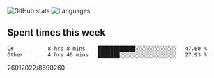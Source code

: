 ![GitHub stats](https://github-readme-stats.vercel.app/api?username=emipa606&theme=github_dark&show_icons=true) 
![Languages](https://github-readme-stats.vercel.app/api/top-langs/?username=emipa606&theme=github_dark&layout=compact)

## Spent times this week
<!--START_SECTION:waka-->

```text
C#           8 hrs 8 mins    ████████████░░░░░░░░░░░░░   47.60 %
Other        4 hrs 46 mins   ███████░░░░░░░░░░░░░░░░░░   27.93 %
```

<!--END_SECTION:waka-->


26012022/8690260

